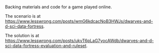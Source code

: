 Backing materials and code for a game played online.

The scenario is at https://www.lesswrong.com/posts/wmG6kdcacNoB3HWJs/dwarves-and-d-sci-data-fortress.

The solution is at https://www.lesswrong.com/posts/ukvT6pLaG7yocAWdb/dwarves-and-d-sci-data-fortress-evaluation-and-ruleset.
